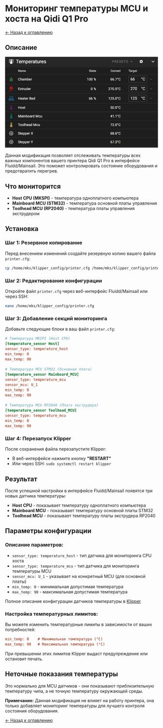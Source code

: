 # Мониторинг температуры MCU и хоста на Qidi Q1 Pro

[← Назад к оглавлению](README.ru.md)

## Описание

![Fluidd](/docs/images/fluid-temp.jpg)

Данная модификация позволяет отслеживать температуры всех важных компонентов вашего принтера Qidi Q1 Pro в интерфейсе Fluidd/Mainsail. Это поможет контролировать состояние оборудования и предотвратить перегрев.

## Что мониторится

- **Host CPU (MKSPI)** - температура одноплатного компьютера
- **Mainboard MCU (STM32)** - температура основной платы управления
- **Toolhead MCU (RP2040)** - температура платы управления экструдером

## Установка

### Шаг 1: Резервное копирование

Перед внесением изменений создайте резервную копию вашего файла `printer.cfg`:

```bash
cp /home/mks/klipper_config/printer.cfg /home/mks/klipper_config/printer.cfg.backup
```

### Шаг 2: Редактирование конфигурации

Откройте файл `printer.cfg` через веб-интерфейс Fluidd/Mainsail или через SSH:

```bash
nano /home/mks/klipper_config/printer.cfg
```

### Шаг 3: Добавление секций мониторинга

Добавьте следующие блоки в ваш файл `printer.cfg`:

```ini
# Температура MKSPI (Host CPU)
[temperature_sensor Host]
sensor_type: temperature_host
min_temp: 0
max_temp: 90

# Температура MCU STM32 (Основная плата)
[temperature_sensor Mainboard_MCU]
sensor_type: temperature_mcu
sensor_mcu: U_1
min_temp: 0
max_temp: 90

# Температура MCU RP2040 (Плата экструдера)
[temperature_sensor Toolhead_MCU]
sensor_type: temperature_mcu
min_temp: 0
max_temp: 90
```

### Шаг 4: Перезапуск Klipper

После сохранения файла перезапустите Klipper:

- В веб-интерфейсе нажмите кнопку **"RESTART"**
- Или через SSH: `sudo systemctl restart klipper`

## Результат

После успешной настройки в интерфейсе Fluidd/Mainsail появятся три новых датчика температуры:

- **Host CPU** - показывает температуру одноплатного компьютера
- **Mainboard MCU** - показывает температуру основной платы STM32
- **Toolhead MCU** - показывает температуру платы экструдера RP2040

## Параметры конфигурации

### Описание параметров:

- `sensor_type: temperature_host` - тип датчика для мониторинга CPU хоста
- `sensor_type: temperature_mcu` - тип датчика для мониторинга температуры MCU
- `sensor_mcu: U_1` - указывает на конкретный MCU (для основной платы)
- `min_temp: 0` - минимальная допустимая температура
- `max_temp: 90` - максимальная допустимая температура

Полное описание конфигурации датчиков температуры в [Klipper](https://www.klipper3d.org/Config_Reference.html#temperature_sensor)

### Настройка температурных лимитов:

Вы можете изменить температурные лимиты в зависимости от ваших потребностей:

```ini
min_temp: 0    # Минимальная температура (°C)
max_temp: 90   # Максимальная температура (°C)
```

При превышении этих лимитов Klipper выдаст предупреждение или остановит печать.

## Неточные показания температуры

Это нормально для MCU датчиков - они показывают приблизительную температуру чипа, а не точную температуру окружающей среды.

**Примечание:** Данная модификация не влияет на работу принтера, она только добавляет мониторинг температуры для лучшего контроля состояния оборудования.

[← Назад к оглавлению](README.ru.md)
